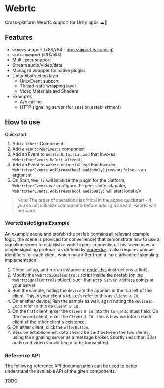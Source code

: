 # Webrtc

Cross-platform Webrtc support for Unity apps ☁🎲

## Features

+ `winuwp` support (x86/x64 - [arm support is coming](https://github.com/webrtc-uwp/webrtc-uwp-sdk/issues/20))
+ `win32` support (x86/x64)
+ Multi-peer support
+ Stream audio/video/data
+ Managed wrapper for native plugins
+ Unity Abstraction layer
  + UnityEvent support
  + Thread-safe wrapping layer
  + Video Materials and Shaders
+ Examples
  + A/V calling
  + HTTP signaling server (for session establishment)
  
## How to use

Quickstart:

1. Add a `Webrtc` Component
2. Add a `WebrtcPeerEvents` component
3. Add an Event to `Webrtc.OnInitialized` that Invokes `WebrtcPeerEvents.OnInitialized()`
4. Add an Event to `Webrtc.OnInitialized` that Invokes `WebrtcPeerEvents.AddStream(bool audioOnly)` passing `false` as an argument
5. On Start, `Webrtc` will initialize the plugin for the platform, `WebrtcPeerEvents` will configure the peer Unity adapater, `WebrtcPeerEvents.AddStream(bool audioOnly)` will start local a/v

> Note: The order of operations is critical in the above quickstart - if you do not initialize components before adding a stream, webrtc will not work. 

### WertcBasicSignalExample

An example scene and prefab (the prefab contains all relevant example logic, the scene is provided for convenience) that demonstrate how to use a signaling server to establish a webrtc peer
connection. This scene uses a simple signaling protocol, as defined by [node-dss](https://github.com/bengreenier/node-dss). It also requires unique identifiers for each client, which may
differ from a more advanced signaling implementation.

1. Clone, setup, and run an instance of [node-dss](https://github.com/bengreenier/node-dss) (instructions at link).
2. Modify the `WebrtcSignalControls` script inside the prefab (on the `WebrtcSignalControls` object) such that `Http Server Address` points at your server
3. Run the sample, noting the `deviceId` the appears in the top left of the client. This is your client's id. Let's refer to this as `Client A Id`.
4. On another device, Run the sample as well, again noting the `deviceId`. Let's refer to this as `Client B Id`.
5. On the first client, enter the `Client B Id` into the `targetId` input field. On the second client, enter the `Client A Id`. This is how we inform each client of the other client's existence.
6. On either client, click the `offerButton`.
7. Session establishment data should be sent between the two clients, using the signaling server as a message broker. Shortly (less than 30s) audio and video should begin to be transmitted.

### Reference API

The following reference API documentation can be used to better understand the available API of the given components.

[TODO](#todo)
